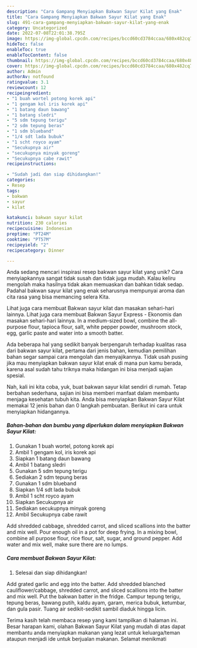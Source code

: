 ```yaml
---
description: "Cara Gampang Menyiapkan Bakwan Sayur Kilat yang Enak"
title: "Cara Gampang Menyiapkan Bakwan Sayur Kilat yang Enak"
slug: 491-cara-gampang-menyiapkan-bakwan-sayur-kilat-yang-enak
category: Uncategorized
date: 2022-07-08T22:01:38.795Z
image: https://img-global.cpcdn.com/recipes/bccd60cd3784ccaa/680x482cq70/bakwan-sayur-kilat-foto-resep-utama.jpg
hideToc: false
enableToc: true
enableTocContent: false
thumbnail: https://img-global.cpcdn.com/recipes/bccd60cd3784ccaa/680x482cq70/bakwan-sayur-kilat-foto-resep-utama.jpg
cover: https://img-global.cpcdn.com/recipes/bccd60cd3784ccaa/680x482cq70/bakwan-sayur-kilat-foto-resep-utama.jpg
author: Admin
authorAv: notfound
ratingvalue: 3.1
reviewcount: 12
recipeingredient:
- "1 buah wortel potong korek api"
- "1 gengam kol iris korek api"
- "1 batang daun bawang"
- "1 batang sledri"
- "5 sdm tepung terigu"
- "2 sdm tepung beras"
- "1 sdm blueband"
- "1/4 sdt lada bubuk"
- "1 scht royco ayam"
- "Secukupnya air"
- "secukupnya minyak goreng"
- "Secukupnya cabe rawit"
recipeinstructions:

- "Sudah jadi dan siap dihidangkan!"
categories:
- Resep
tags:
- bakwan
- sayur
- kilat

katakunci: bakwan sayur kilat 
nutrition: 230 calories
recipecuisine: Indonesian
preptime: "PT24M"
cooktime: "PT57M"
recipeyield: "2"
recipecategory: Dinner

---
```





Anda sedang mencari inspirasi resep bakwan sayur kilat yang unik? Cara menyiapkannya sangat tidak susah dan tidak juga mudah. Kalau keliru mengolah maka hasilnya tidak akan memuaskan dan bahkan tidak sedap. Padahal bakwan sayur kilat yang enak seharusnya mempunyai aroma dan cita rasa yang bisa memancing selera Kita.





Lihat juga cara membuat Bakwan sayur kilat dan masakan sehari-hari lainnya. Lihat juga cara membuat Bakwan Sayur Express - Ekonomis dan masakan sehari-hari lainnya. In a medium-sized bowl, combine the all-purpose flour, tapioca flour, salt, white pepper powder, mushroom stock, egg, garlic paste and water into a smooth batter.

Ada beberapa hal yang sedikit banyak berpengaruh terhadap kualitas rasa dari bakwan sayur kilat, pertama dari jenis bahan, kemudian pemilihan bahan segar sampai cara mengolah dan menyajikannya. Tidak usah pusing jika mau menyiapkan bakwan sayur kilat enak di mana pun kamu berada, karena asal sudah tahu triknya maka hidangan ini bisa menjadi sajian spesial.






Nah, kali ini kita coba, yuk, buat bakwan sayur kilat sendiri di rumah. Tetap berbahan sederhana, sajian ini bisa memberi manfaat dalam membantu menjaga kesehatan tubuh kita. Anda bisa menyiapkan Bakwan Sayur Kilat memakai 12 jenis bahan dan 0 langkah pembuatan. Berikut ini cara untuk menyiapkan hidangannya.

<!--inarticleads1-->

##### Bahan-bahan dan bumbu yang diperlukan dalam menyiapkan Bakwan Sayur Kilat:

1. Gunakan 1 buah wortel, potong korek api
1. Ambil 1 gengam kol, iris korek api
1. Siapkan 1 batang daun bawang
1. Ambil 1 batang sledri
1. Gunakan 5 sdm tepung terigu
1. Sediakan 2 sdm tepung beras
1. Gunakan 1 sdm blueband
1. Siapkan 1/4 sdt lada bubuk
1. Ambil 1 scht royco ayam
1. Siapkan Secukupnya air
1. Sediakan secukupnya minyak goreng
1. Ambil Secukupnya cabe rawit


Add shredded cabbage, shredded carrot, and sliced scallions into the batter and mix well. Pour enough oil in a pot for deep frying. In a mixing bowl, combine all purpose flour, rice flour, salt, sugar, and ground pepper. Add water and mix well, make sure there are no lumps. 

<!--inarticleads2-->

##### Cara membuat Bakwan Sayur Kilat:


1. Selesai dan siap dihidangkan!

Add grated garlic and egg into the batter. Add shredded blanched cauliflower/cabbage, shredded carrot, and sliced scallions into the batter and mix well. Put the bakwan batter in the fridge. Campur tepung terigu, tepung beras, bawang putih, kaldu ayam, garam, merica bubuk, ketumbar, dan gula pasir. Tuang air sedikit-sedikit sambil diaduk hingga licin. 

Terima kasih telah membaca resep yang kami tampilkan di halaman ini. Besar harapan kami, olahan Bakwan Sayur Kilat yang mudah di atas dapat membantu anda menyiapkan makanan yang lezat untuk keluarga/teman ataupun menjadi ide untuk berjualan makanan. Selamat menikmati
